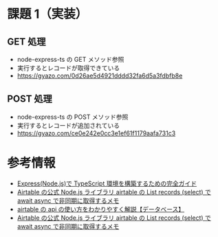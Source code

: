 # 課題 1（実装）

## GET 処理

- node-express-ts の GET メソッド参照
- 実行するとレコードが取得できている
- https://gyazo.com/0d26ae5d4921dddd32fa6d5a3fdbfb8e

## POST 処理

- node-express-ts の POST メソッド参照
- 実行するとレコードが追加されている
- https://gyazo.com/ce0e242e0cc3e1ef61f1179aafa731c3

# 参考情報

- [Express(Node.js)で TypeScript 環境を構築するための完全ガイド](https://reffect.co.jp/node-js/express-typescript/)
- [Airtable の公式 Node.js ライブラリ airtable の List records (select) で await async で非同期に取得するメモ](https://www.1ft-seabass.jp/memo/2022/04/28/airtable-nodejs-list-records-await-async-code/)
- [airtable の api の使い方をわかりやすく解説【データベース】](https://swooo.net/dev/nocode/airtable-api/#baseid)
- [Airtable の公式 Node.js ライブラリ airtable の List records (select) で await async で非同期に取得するメモ](https://www.1ft-seabass.jp/memo/2022/04/28/airtable-nodejs-list-records-await-async-code/)
